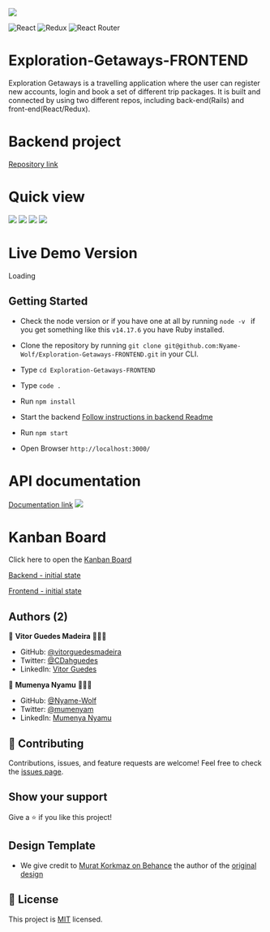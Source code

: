 ![](https://img.shields.io/badge/Microverse-blueviolet)

![React](https://img.shields.io/badge/react-%2320232a.svg?style=for-the-badge&logo=react&logoColor=%2361DAFB) ![Redux](https://img.shields.io/badge/redux-%23593d88.svg?style=for-the-badge&logo=redux&logoColor=white) ![React Router](https://img.shields.io/badge/React_Router-CA4245?style=for-the-badge&logo=react-router&logoColor=white)
# Exploration-Getaways-FRONTEND

Exploration Getaways is a travelling application where the user can register new accounts, login and book a set of different trip packages. It is built and connected by using two different repos, including back-end(Rails) and front-end(React/Redux).

# Backend project

[Repository link](https://github.com/VitorGuedesMadeira/Exploration-Getaways-BACKEND)

# Quick view

![](./src/assets/images/readme2.jpg)
![](./src/assets/images/readme3.jpg)
![](./src/assets/images/readme4.jpg)
![](./src/assets/images/readme5.jpg)

# Live Demo Version

Loading

## Getting Started

- Check the node version or if you have one at all by running `node -v ` if you get something like this `v14.17.6` you have Ruby installed.
- Clone the repository by running `git clone git@github.com:Nyame-Wolf/Exploration-Getaways-FRONTEND.git` in your CLI.
- Type `cd Exploration-Getaways-FRONTEND`
- Type `code .`
- Run `npm install`

- Start the backend [Follow instructions in backend Readme](https://github.com/VitorGuedesMadeira/Exploration-Getaways-BACKEND/blob/development/README.md)
- Run `npm start`
- Open Browser `http://localhost:3000/`

# API documentation

[Documentation link](http://localhost:4000/api-docs/)
![](./src/assets/images/readme1.jpg)

# Kanban Board

Click here to open the [Kanban Board](https://github.com/Nyame-Wolf/Exploration-Getaways-FRONTEND/projects/1)

[Backend - initial state](https://user-images.githubusercontent.com/103270117/203678348-d2b7954f-e5a9-473d-a33c-22eeee83daf5.png)

[Frontend - initial state](https://user-images.githubusercontent.com/103270117/203832807-99205b68-c036-4bed-8cc3-7482ee46b7db.png)

## Authors (2)

👤 **Vitor Guedes Madeira** 🧑🏻‍💻
- GitHub: [@vitorguedesmadeira](https://github.com/VitorGuedesMadeira)
- Twitter: [@CDahguedes](https://twitter.com/CDahguedes)
- LinkedIn: [Vitor Guedes](https://www.linkedin.com/in/vitor-guedes-madeira/)

👤 **Mumenya Nyamu** 🧑🏻‍💻

- GitHub: [@Nyame-Wolf](https://github.com/Nyame-Wolf)
- Twitter: [@mumenyam](https://twitter.com/Mumenyam)
- LinkedIn: [Mumenya Nyamu](https://www.linkedin.com/in/mumenya-nyamu-software-engineer/)

## 🤝 Contributing

Contributions, issues, and feature requests are welcome!
Feel free to check the [issues page](https://github.com/Nyame-Wolf/Exploration-Getaways-FRONTEND/issues).

## Show your support

Give a ⭐️ if you like this project!

## Design Template

- We give credit to [Murat Korkmaz on Behance](https://www.behance.net/muratk) the author of the [original design](https://www.behance.net/gallery/26425031/Vespa-Responsive-Redesign)

## 📝 License

This project is [MIT](./MIT.md) licensed.
